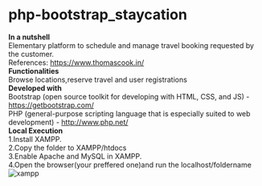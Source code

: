 # php-bootstrap_staycation
<b>In a nutshell</b><br>
Elementary platform to schedule and manage travel booking requested by the customer.<br>
References: https://www.thomascook.in/ <br>
<b>Functionalities</b><br>
Browse locations,reserve travel and user registrations<br> 
<b>Developed with</b><br>
Bootstrap (open source toolkit for developing with HTML, CSS, and JS) - https://getbootstrap.com/<br>
PHP (general-purpose scripting language that is especially suited to web development) - http://www.php.net/<br>
<b>Local Execution</b><br> 
1.Install XAMPP.<br>
2.Copy the folder to XAMPP/htdocs<br>
3.Enable Apache and MySQL in XAMPP.<br>
4.Open the browser(your preffered one)and run the localhost/foldername <br>
![xampp](https://user-images.githubusercontent.com/44153941/47307632-2ff1c600-d64d-11e8-893a-2d9920361c5a.JPG)
